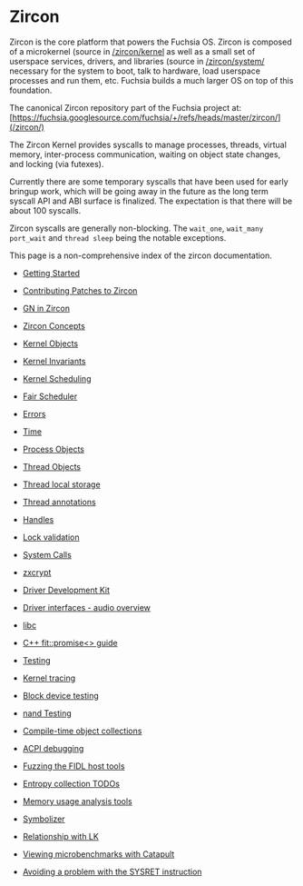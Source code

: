 # Zircon

Zircon is the core platform that powers the Fuchsia OS. Zircon is
composed of a microkernel (source in [/zircon/kernel](/zircon/kernel)
as well as a small set of userspace services, drivers, and libraries
(source in [/zircon/system/](/zircon/system) necessary for the system
to boot, talk to hardware, load userspace processes and run them, etc.
Fuchsia builds a much larger OS on top of this foundation.

The canonical Zircon repository part of the Fuchsia project
at: [https://fuchsia.googlesource.com/fuchsia/+/refs/heads/master/zircon/](/zircon/)

The Zircon Kernel provides syscalls to manage processes, threads,
virtual memory, inter-process communication, waiting on object state
changes, and locking (via futexes).

Currently there are some temporary syscalls that have been used for early
bringup work, which will be going away in the future as the long term
syscall API and ABI surface is finalized. The expectation is that there will
be about 100 syscalls.

Zircon syscalls are generally non-blocking. The `wait_one`, `wait_many`
`port_wait` and `thread sleep` being the notable exceptions.

This page is a non-comprehensive index of the zircon documentation.

+ [Getting Started](/docs/development/kernel/getting_started.md)
+ [Contributing
  Patches to Zircon](/docs/development/source_code/contribute_changes.md#contributing-patches-to-zircon)
+ [GN in Zircon](/docs/concepts/build_system/zircon_gn.md)

+ [Zircon Concepts](/docs/concepts/kernel/concepts.md)
+ [Kernel Objects](/docs/reference/kernel_objects/objects.md)
+ [Kernel Invariants](kernel_invariants.md)
+ [Kernel Scheduling](kernel_scheduling.md)
+ [Fair Scheduler](fair_scheduler.md)
+ [Errors](errors.md)
+ [Time](/docs/concepts/kernel/time.md)

+ [Process Objects](/docs/reference/kernel_objects/process.md)
+ [Thread Objects](/docs/reference/kernel_objects/thread.md)
+ [Thread local storage](/docs/development/kernel/threads/tls.md)
+ [Thread annotations](/docs/development/kernel/threads/thread_annotations.md)
+ [Handles](/docs/concepts/kernel/handles.md)
+ [Lock validation](lockdep.md)
+ [System Calls](/docs/reference/syscalls/README.md)
+ [zxcrypt](/docs/concepts/filesystems/zxcrypt.md)

+ [Driver Development Kit](/docs/concepts/drivers/overview.md)
+ [Driver interfaces - audio overview](/docs/concepts/drivers/driver_interfaces/audio_overview.md)

+ [libc](/docs/development/languages/c-cpp/libc.md)
+ [C++ fit::promise<> guide](/docs/development/languages/c-cpp/fit_promise_guide.md)

+ [Testing](/docs/development/testing/testing.md)
+ [Kernel tracing](/docs/development/tracing/advanced/recording-a-kernel-trace.md)
+ [Block device testing](/docs/development/testing/block_device_testing.md)
+ [nand Testing](/docs/development/testing/nand_testing.md)

+ [Compile-time object collections](/docs/development/languages/c-cpp/compile_time_object_collections.md)
+ [ACPI debugging](/docs/development/debugging/acpi.md)
+ [Fuzzing the FIDL host tools](/docs/development/testing/fuzzing/fuzzing_fidl.md)
+ [Entropy collection TODOs](/docs/concepts/system/jitterentropy/entropy_collection_todos.md)
+ [Memory usage analysis tools](/docs/development/kernel/memory/memory.md)
+ [Symbolizer](/docs/reference/kernel/symbolizer_markup.md)
+ [Relationship with LK](zx_and_lk.md)
+ [Viewing microbenchmarks with Catapult](/docs/development/benchmarking/catapult_user_guide.md)
+ [Avoiding a problem with the SYSRET instruction](sysret_problem.md)
